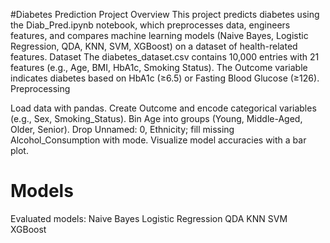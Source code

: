#Diabetes Prediction Project
Overview
This project predicts diabetes using the Diab_Pred.ipynb notebook, which preprocesses data, engineers features, and compares machine learning models (Naive Bayes, Logistic Regression, QDA, KNN, SVM, XGBoost) on a dataset of health-related features.
Dataset
The diabetes_dataset.csv contains 10,000 entries with 21 features (e.g., Age, BMI, HbA1c, Smoking Status). The Outcome variable indicates diabetes based on HbA1c (≥6.5) or Fasting Blood Glucose (≥126).
Preprocessing

Load data with pandas.
Create Outcome and encode categorical variables (e.g., Sex, Smoking_Status).
Bin Age into groups (Young, Middle-Aged, Older, Senior).
Drop Unnamed: 0, Ethnicity; fill missing Alcohol_Consumption with mode.
Visualize model accuracies with a bar plot.

Models
=
Evaluated models:
Naive Bayes
Logistic Regression
QDA
KNN
SVM
XGBoost

